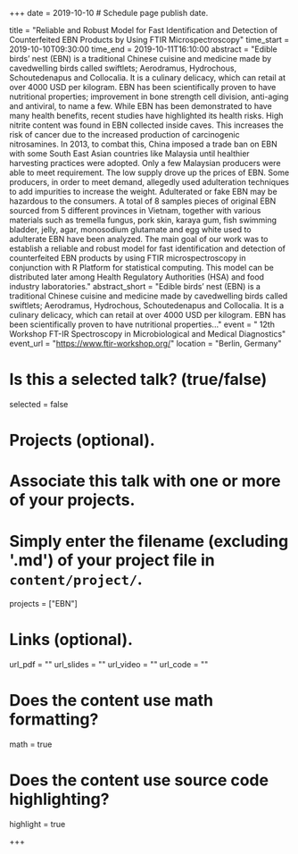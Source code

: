 +++
date = 2019-10-10 # Schedule page publish date.

title = "Reliable and Robust Model for Fast Identification and Detection of Counterfeited EBN Products by Using FTIR Microspectroscopy"
time_start = 2019-10-10T09:30:00
time_end = 2019-10-11T16:10:00
abstract = "Edible birds’ nest (EBN) is a traditional Chinese cuisine and medicine made by cavedwelling birds called swiftlets; Aerodramus, Hydrochous, Schoutedenapus and Collocalia. It is a culinary delicacy, which can retail at over 4000 USD per kilogram. EBN has been scientifically proven to have nutritional properties; improvement in bone strength cell division, anti-aging and antiviral, to name a few. While EBN has been demonstrated to have many health benefits, recent studies have highlighted its health risks. High nitrite content was found in EBN collected inside caves. This increases the risk of cancer due to the increased production of carcinogenic nitrosamines. In 2013, to combat this, China imposed a trade ban on EBN with some South East Asian countries like Malaysia until healthier harvesting practices were adopted. Only a few Malaysian producers were able to meet requirement. The low supply drove up the prices of EBN. Some producers, in order to meet demand, allegedly used adulteration techniques to add impurities to increase the weight. Adulterated or fake EBN may be hazardous to the consumers. A total of 8 samples pieces of original EBN sourced from 5 different provinces in Vietnam, together with various materials such as tremella fungus, pork skin, karaya gum, fish swimming bladder, jelly, agar, monosodium glutamate and egg white used to adulterate EBN have been analyzed. The main goal of our work was to establish a reliable and robust model for fast identification and detection of counterfeited EBN products by using FTIR microspectroscopy in conjunction with R Platform for statistical computing. This model can be distributed later among Health Regulatory Authorities (HSA) and food industry laboratories."
abstract_short = "Edible birds’ nest (EBN) is a traditional Chinese cuisine and medicine made by cavedwelling birds called swiftlets; Aerodramus, Hydrochous, Schoutedenapus and Collocalia. It is a culinary delicacy, which can retail at over 4000 USD per kilogram. EBN has been scientifically proven to have nutritional properties..."
event = " 12th Workshop FT-IR Spectroscopy in Microbiological and Medical Diagnostics"
event_url = "https://www.ftir-workshop.org/"
location = "Berlin, Germany"

# Is this a selected talk? (true/false)
selected = false




# Projects (optional).
#   Associate this talk with one or more of your projects.
#   Simply enter the filename (excluding '.md') of your project file in `content/project/`.
projects = ["EBN"]

# Links (optional).
url_pdf = ""
url_slides = ""
url_video = ""
url_code = ""

# Does the content use math formatting?
math = true

# Does the content use source code highlighting?
highlight = true

+++
